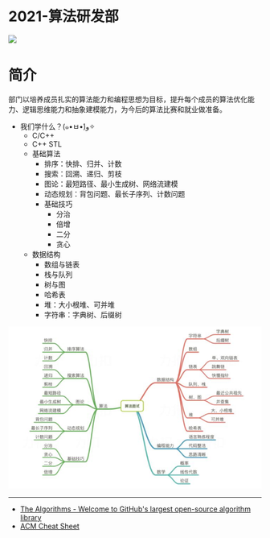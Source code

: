 # 2021-算法研发部

![](https://raw.githubusercontent.com/seven-innovation-base/picture/master/Algorithm.jpg)

# 简介

部门以培养成员扎实的算法能力和编程思想为目标，提升每个成员的算法优化能力、逻辑思维能力和抽象建模能力，为今后的算法比赛和就业做准备。

- 我们学什么？(๑•ㅂ•́)و✧
  - C/C++
  - C++ STL
  - 基础算法
    - 排序：快排、归并、计数
    - 搜索：回溯、递归、剪枝
    - 图论：最短路径、最小生成树、网络流建模
    - 动态规划：背包问题、最长子序列、计数问题
    - 基础技巧
      - 分治
      - 倍增
      - 二分
      - 贪心
  - 数据结构
    - 数组与链表
    - 栈与队列
    - 树与图
    - 哈希表
    - 堆：大小根堆、可并堆
    - 字符串：字典树、后缀树

![算法面试](https://raw.githubusercontent.com/seven-innovation-base/2019-Algorithm/master/%E7%AE%97%E6%B3%95%E9%9D%A2%E8%AF%95.jpg)

------

- [The Algorithms - Welcome to GitHub's largest open-source algorithm library](https://the-algorithms.com/)
- [ACM Cheat Sheet](https://github.com/soulmachine/acm-cheat-sheet)

